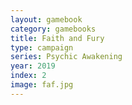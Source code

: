 ```yaml
---
layout: gamebook
category: gamebooks
title: Faith and Fury
type: campaign
series: Psychic Awakening
year: 2019
index: 2
image: faf.jpg
---
```

